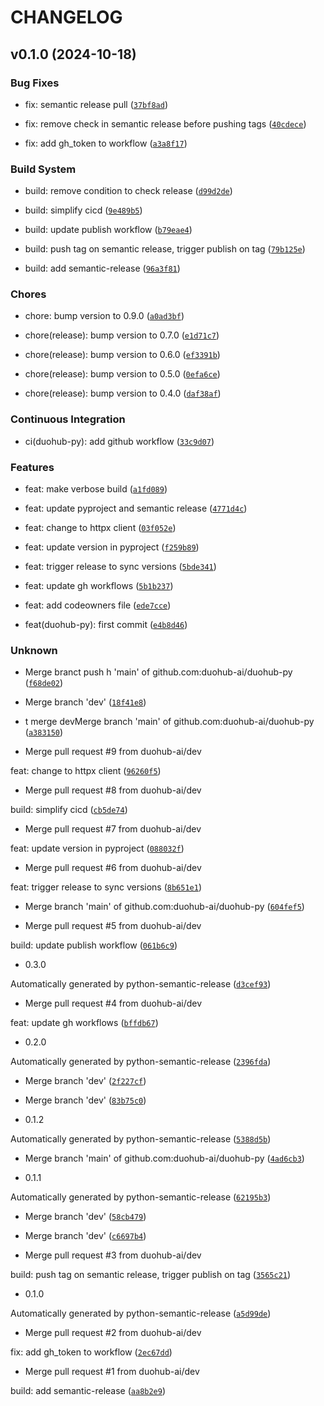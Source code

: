 # CHANGELOG


## v0.1.0 (2024-10-18)

### Bug Fixes

* fix: semantic release pull ([`37bf8ad`](https://github.com/duohub-ai/duohub-py/commit/37bf8ad548b2ee94f537b9a708fab25e285299f4))

* fix: remove check in semantic release before pushing tags ([`40cdece`](https://github.com/duohub-ai/duohub-py/commit/40cdeced58e2ef03ea2077a0383f0903644ecb7b))

* fix: add gh_token to workflow ([`a3a8f17`](https://github.com/duohub-ai/duohub-py/commit/a3a8f1727fe845cb290369c21755f73929561a57))

### Build System

* build: remove condition to check release ([`d99d2de`](https://github.com/duohub-ai/duohub-py/commit/d99d2ded5e811e3b363212316ab334396d620dbd))

* build: simplify cicd ([`9e489b5`](https://github.com/duohub-ai/duohub-py/commit/9e489b5474fdb9b2d1e37142f57844a0addb62fb))

* build: update publish workflow ([`b79eae4`](https://github.com/duohub-ai/duohub-py/commit/b79eae45c01a8e67f7541e0f95b7dbbac10a369a))

* build: push tag on semantic release, trigger publish on tag ([`79b125e`](https://github.com/duohub-ai/duohub-py/commit/79b125ea94615da62def3d9843fea4ab6ccaf45a))

* build: add semantic-release ([`96a3f81`](https://github.com/duohub-ai/duohub-py/commit/96a3f81ad03cdf7fd44ad3e5108fb6ca64f9749c))

### Chores

* chore: bump version to 0.9.0 ([`a0ad3bf`](https://github.com/duohub-ai/duohub-py/commit/a0ad3bfa5d2846d02b3d02959b8846e12bf784f7))

* chore(release): bump version to 0.7.0 ([`e1d71c7`](https://github.com/duohub-ai/duohub-py/commit/e1d71c7e698eed12966da57f8add5b071fc6abe0))

* chore(release): bump version to 0.6.0 ([`ef3391b`](https://github.com/duohub-ai/duohub-py/commit/ef3391b27211dbab9784293a8cbc959c7d2bab9a))

* chore(release): bump version to 0.5.0 ([`0efa6ce`](https://github.com/duohub-ai/duohub-py/commit/0efa6ce62d7728376f98e4ce755cb39d0ec51c1a))

* chore(release): bump version to 0.4.0 ([`daf38af`](https://github.com/duohub-ai/duohub-py/commit/daf38afeabc0baab029334fbbad0f6c131ff9e0c))

### Continuous Integration

* ci(duohub-py): add github workflow ([`33c9d07`](https://github.com/duohub-ai/duohub-py/commit/33c9d0787b290f0bdf3608305e4ec8257e132ef4))

### Features

* feat: make verbose build ([`a1fd089`](https://github.com/duohub-ai/duohub-py/commit/a1fd089d8c76dcd12ebb8c9a2ba2a790e75dbebd))

* feat: update pyproject and semantic release ([`4771d4c`](https://github.com/duohub-ai/duohub-py/commit/4771d4c035eb39996383b76baefb20be5ef564b1))

* feat: change to httpx client ([`03f052e`](https://github.com/duohub-ai/duohub-py/commit/03f052efdf41365c4da2ba3d6a4d231920453f09))

* feat: update version in pyproject ([`f259b89`](https://github.com/duohub-ai/duohub-py/commit/f259b897ae1df2b8a95a0ede893b05a5778ce862))

* feat: trigger release to sync versions ([`5bde341`](https://github.com/duohub-ai/duohub-py/commit/5bde3415383ef7df7fb29cdcbd8122d248cf02dd))

* feat: update gh workflows ([`5b1b237`](https://github.com/duohub-ai/duohub-py/commit/5b1b237b14581288478236d343832eaa64f1990f))

* feat: add codeowners file ([`ede7cce`](https://github.com/duohub-ai/duohub-py/commit/ede7cce740c6a0f6aff4b01d10e5df306dc7d87f))

* feat(duohub-py): first commit ([`e4b8d46`](https://github.com/duohub-ai/duohub-py/commit/e4b8d46bee546b3c1e071467d882ce5780dfc50c))

### Unknown

* Merge branct push
h 'main' of github.com:duohub-ai/duohub-py ([`f68de02`](https://github.com/duohub-ai/duohub-py/commit/f68de0243b3e7ee7914ad43e831efc4711642b11))

* Merge branch 'dev' ([`18f41e8`](https://github.com/duohub-ai/duohub-py/commit/18f41e85ae1b298416f9b5ecf6feabc916c7cbda))

* t merge devMerge branch 'main' of github.com:duohub-ai/duohub-py ([`a383150`](https://github.com/duohub-ai/duohub-py/commit/a3831507c4c0874ec3f7cc9e24f2f8db0cea6995))

* Merge pull request #9 from duohub-ai/dev

feat: change to httpx client ([`96260f5`](https://github.com/duohub-ai/duohub-py/commit/96260f53c41176964d972d513a0315857e2d1bb3))

* Merge pull request #8 from duohub-ai/dev

build: simplify cicd ([`cb5de74`](https://github.com/duohub-ai/duohub-py/commit/cb5de748d1f04753642fd4ea9e65db20f109f4dd))

* Merge pull request #7 from duohub-ai/dev

feat: update version in pyproject ([`088032f`](https://github.com/duohub-ai/duohub-py/commit/088032ffb67a0e8efbddf776be21a158395a00bf))

* Merge pull request #6 from duohub-ai/dev

feat: trigger release to sync versions ([`8b651e1`](https://github.com/duohub-ai/duohub-py/commit/8b651e11e1c72939b24691994e60b44ff84a0957))

* Merge branch 'main' of github.com:duohub-ai/duohub-py ([`604fef5`](https://github.com/duohub-ai/duohub-py/commit/604fef5112fbfb034b4e63925939b0cb57970000))

* Merge pull request #5 from duohub-ai/dev

build: update publish workflow ([`061b6c9`](https://github.com/duohub-ai/duohub-py/commit/061b6c90ac2fb269b2102329b4d1cad10213a22f))

* 0.3.0

Automatically generated by python-semantic-release ([`d3cef93`](https://github.com/duohub-ai/duohub-py/commit/d3cef932b205f450a8ca31d13f46874e19461850))

* Merge pull request #4 from duohub-ai/dev

feat: update gh workflows ([`bffdb67`](https://github.com/duohub-ai/duohub-py/commit/bffdb67e663266ba9de2312791e8cde653e69be1))

* 0.2.0

Automatically generated by python-semantic-release ([`2396fda`](https://github.com/duohub-ai/duohub-py/commit/2396fda56b6eaa56f3f4057895ed7310f9143ad7))

* Merge branch 'dev' ([`2f227cf`](https://github.com/duohub-ai/duohub-py/commit/2f227cf711cef4b91a63948da77991d8fc1ca91d))

* Merge branch 'dev' ([`83b75c0`](https://github.com/duohub-ai/duohub-py/commit/83b75c0545f74e1b4c7a534fd02a8928b14550fb))

* 0.1.2

Automatically generated by python-semantic-release ([`5388d5b`](https://github.com/duohub-ai/duohub-py/commit/5388d5b18c0ba2bcf5194017b2bd851b0a60333c))

* Merge branch 'main' of github.com:duohub-ai/duohub-py ([`4ad6cb3`](https://github.com/duohub-ai/duohub-py/commit/4ad6cb3e4bc9d311206cb975a9cd8f1602c6eb54))

* 0.1.1

Automatically generated by python-semantic-release ([`62195b3`](https://github.com/duohub-ai/duohub-py/commit/62195b35ea2d28c9c9b08d361612675da7ae1aa5))

* Merge branch 'dev' ([`58cb479`](https://github.com/duohub-ai/duohub-py/commit/58cb4793274c4340df3bda94fce28caacfc1371e))

* Merge branch 'dev' ([`c6697b4`](https://github.com/duohub-ai/duohub-py/commit/c6697b44c0c38edf0a54e0cbbf1187f5349995fa))

* Merge pull request #3 from duohub-ai/dev

build: push tag on semantic release, trigger publish on tag ([`3565c21`](https://github.com/duohub-ai/duohub-py/commit/3565c21a8b0756dea6367c589f620b3ba66ddba8))

* 0.1.0

Automatically generated by python-semantic-release ([`a5d99de`](https://github.com/duohub-ai/duohub-py/commit/a5d99de01ceb90f293d48142d29e4463db93cff4))

* Merge pull request #2 from duohub-ai/dev

fix: add gh_token to workflow ([`2ec67dd`](https://github.com/duohub-ai/duohub-py/commit/2ec67dd60b379c752aaa7df906ae266d32efa047))

* Merge pull request #1 from duohub-ai/dev

build: add semantic-release ([`aa8b2e9`](https://github.com/duohub-ai/duohub-py/commit/aa8b2e9dde75def2187503664ad6c7bb8f617a06))
